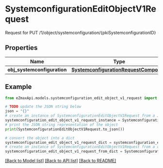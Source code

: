 # SystemconfigurationEditObjectV1Request

Request for PUT /1/object/systemconfiguration/{pkiSystemconfigurationID}

## Properties

Name | Type | Description | Notes
------------ | ------------- | ------------- | -------------
**obj_systemconfiguration** | [**SystemconfigurationRequestCompound**](SystemconfigurationRequestCompound.md) |  | 

## Example

```python
from eZmaxApi.models.systemconfiguration_edit_object_v1_request import SystemconfigurationEditObjectV1Request

# TODO update the JSON string below
json = "{}"
# create an instance of SystemconfigurationEditObjectV1Request from a JSON string
systemconfiguration_edit_object_v1_request_instance = SystemconfigurationEditObjectV1Request.from_json(json)
# print the JSON string representation of the object
print(SystemconfigurationEditObjectV1Request.to_json())

# convert the object into a dict
systemconfiguration_edit_object_v1_request_dict = systemconfiguration_edit_object_v1_request_instance.to_dict()
# create an instance of SystemconfigurationEditObjectV1Request from a dict
systemconfiguration_edit_object_v1_request_from_dict = SystemconfigurationEditObjectV1Request.from_dict(systemconfiguration_edit_object_v1_request_dict)
```
[[Back to Model list]](../README.md#documentation-for-models) [[Back to API list]](../README.md#documentation-for-api-endpoints) [[Back to README]](../README.md)


